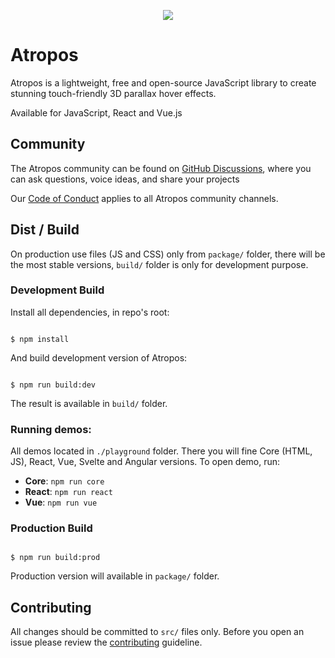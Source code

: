 <p align="center">
  <img src="https://atroposjs.com/images/share-banner.png"/>
</p>

# Atropos

Atropos is a lightweight, free and open-source JavaScript library to create stunning touch-friendly 3D parallax hover effects.

Available for JavaScript, React and Vue.js

## Community

The Atropos community can be found on [GitHub Discussions](https://github.com/nolimits4web/atropos/discussions), where you can ask questions, voice ideas, and share your projects

Our [Code of Conduct](https://github.com/nolimits4web/atropos/blob/master/CODE_OF_CONDUCT.md) applies to all Atropos community channels.

## Dist / Build

On production use files (JS and CSS) only from `package/` folder, there will be the most stable versions, `build/` folder is only for development purpose.

### Development Build

Install all dependencies, in repo's root:

```

$ npm install

```

And build development version of Atropos:

```

$ npm run build:dev

```

The result is available in `build/` folder.

### Running demos:

All demos located in `./playground` folder. There you will fine Core (HTML, JS), React, Vue, Svelte and Angular versions.
To open demo, run:

- **Core**: `npm run core`
- **React**: `npm run react`
- **Vue**: `npm run vue`

### Production Build

```

$ npm run build:prod

```

Production version will available in `package/` folder.

## Contributing

All changes should be committed to `src/` files only. Before you open an issue please review the [contributing](https://github.com/nolimits4web/atropos/blob/master/CONTRIBUTING.md) guideline.

